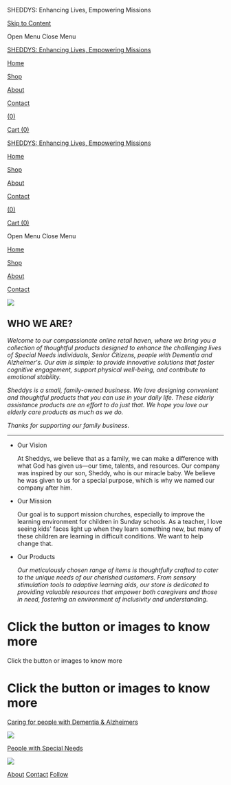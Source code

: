 SHEDDYS: Enhancing Lives, Empowering Missions



[Skip to Content](#page)


Open Menu
Close Menu



[SHEDDYS: Enhancing Lives, Empowering Missions](/)

[Home](/)

[Shop](/shop)

[About](/about)

[Contact](/contact)

[(0)](/cart)

[Cart
(0)](/cart)

[SHEDDYS: Enhancing Lives, Empowering Missions](/)

[Home](/)

[Shop](/shop)

[About](/about)

[Contact](/contact)

[(0)](/cart)

[Cart
(0)](/cart)



Open Menu
Close Menu

[Home](/)

[Shop](/shop)

[About](/about)

[Contact](/contact)



![](https://images.squarespace-cdn.com/content/v1/65499cbeb18b5d2010f24a20/c388133b-3dd9-4387-a780-16c4b66b371a/Premium+Photo+_+Hands+of+the+old+man+and+a+child%27s+hand+on+the+white+bed.jpeg)

WHO WE ARE?
-----------

*Welcome to our compassionate online retail haven, where we bring you a collection of thoughtful products designed to enhance the challenging lives of Special Needs individuals, Senior Citizens, people with Dementia and Alzheimer's. Our aim is simple: to provide innovative solutions that foster cognitive engagement, support physical well-being, and contribute to emotional stability.*

*Sheddys is a small, family-owned business. We love designing convenient and thoughtful products that you can use in your daily life. These elderly assistance products are an effort to do just that. We hope you love our elderly care products as much as we do.*

*Thanks for supporting our family business.*

---

* Our Vision

  At Sheddys, we believe that as a family, we can make a difference with what God has given us—our time, talents, and resources. Our company was inspired by our son, Sheddy, who is our miracle baby. We believe he was given to us for a special purpose, which is why we named our company after him.
* Our Mission

  Our goal is to support mission churches, especially to improve the learning environment for children in Sunday schools. As a teacher, I love seeing kids' faces light up when they learn something new, but many of these children are learning in difficult conditions. We want to help change that.
* Our Products

  *Our meticulously chosen range of items is thoughtfully crafted to cater to the unique needs of our cherished customers. From sensory stimulation tools to adaptive learning aids, our store is dedicated to providing valuable resources that empower both caregivers and those in need, fostering an environment of inclusivity and understanding.*

Click the button or images to know more
=======================================

Click the button or images to know more


Click the button or images to know more
=================================================================================

[Caring for people with Dementia & Alzheimers](/about-dementia)

[![](https://images.squarespace-cdn.com/content/v1/65499cbeb18b5d2010f24a20/f3a2792e-f081-4cf9-8d61-bef343db32c2/Here+to+help+you+take+care+of+yourself.png)](/about-dementia)

[People with Special Needs](/about)

[![](https://images.squarespace-cdn.com/content/v1/65499cbeb18b5d2010f24a20/5710b4f5-e305-4859-8643-465af087a990/Sheddy%27s.png)](/about)



[About](http://squarespace.com) [Contact](http://squarespace.com) [Follow](http://squarespace.com)